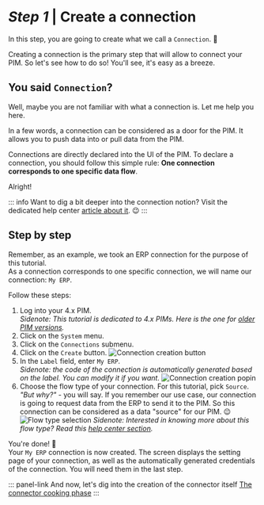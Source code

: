 # _Step 1_ | Create a connection

In this step, you are going to create what we call a `Connection`. :rocket:

Creating a connection is the primary step that will allow to connect your PIM. So let's see how to do so! You'll see, it's easy as a breeze.

## You said `Connection`?

Well, maybe you are not familiar with what a connection is. Let me help you here.

In a few words, a connection can be considered as a door for the PIM. It allows you to push data into or pull data from the PIM.

Connections are directly declared into the UI of the PIM. To declare a connection, you should follow this simple rule: **One connection corresponds to one specific data flow**.

Alright!

::: info
Want to dig a bit deeper into the connection notion? Visit the dedicated help center [article about it](https://help.akeneo.com/articles/what-is-a-connection.html). :wink:
:::

## Step by step

Remember, as an example, we took an ERP connection for the purpose of this tutorial.  
As a connection corresponds to one specific connection, we will name our connection: `My ERP`.

Follow these steps:
1. Log into your 4.x PIM.  
_Sidenote: This tutorial is dedicated to 4.x PIMs. Here is the one for [older PIM versions](/getting-started/create-a-connector-old)._
1. Click on the `System` menu.
1. Click on the `Connections` submenu.
1. Click on the `Create` button.
![Connection creation button]()
1. In the `Label` field, enter `My ERP`.  
_Sidenote: the code of the connection is automatically generated based on the label. You can modify it if you want._
![Connection creation popin](/img/getting-started/connection-creation-popin-my-erp.png)
1. Choose the flow type of your connection. For this tutorial, pick `Source`.  
_"But why?"_ - you will say. If you remember our use case, our connection is going to request data from the ERP to send it to the PIM. So this connection can be considered as a data "source" for our PIM. :wink:  
![Flow type selection](/img/getting-started/source-flow-type-selection.png)
_Sidenote: Interested in knowing more about this flow type? Read this [help center section](https://help.akeneo.com/articles/manage-your-connections.html#choose-your-flow-type)._

You're done! :tada:  
Your `My ERP` connection is now created. The screen displays the setting page of your connection, as well as the automatically generated credentials of the connection. You will need them in the last step.

::: panel-link And now, let's dig into the creation of the connector itself [The connector cooking phase](/getting-started/connect-the-pim-4x/step-2.html)
:::
